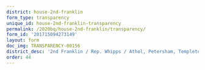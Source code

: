 ```yaml
---
district: house-2nd-franklin
form_type: transparency
unique_id: house-2nd-franklin-transparency
permalink: /2020bq/house-2nd-franklin/transparency/
form_id: '201715094273149'
layout: form
doc_img: TRANSPARENCY-00156
district_desc: '2nd Franklin / Rep. Whipps / Athol, Petersham, Templeton, Gill, Warwick... '
order: 44
---
```


